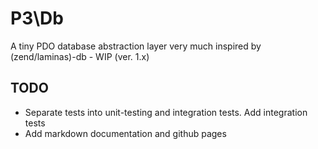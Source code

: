 # P3\Db

A tiny PDO database abstraction layer very much inspired by (zend/laminas)-db - WIP (ver. 1.x)

## TODO

- Separate tests into unit-testing and integration tests. Add integration tests
- Add markdown documentation and github pages